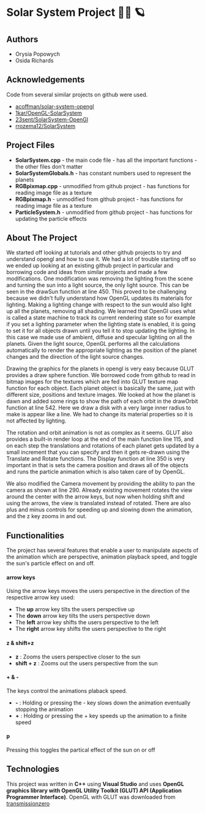 # Solar System Project 👩‍🚀 🪐
## Authors

- Orysia Popowych
- Osida Richards
## Acknowledgements

Code from several similar projects on github were used.
- [acoffman/solar-system-opengl](https://github.com/acoffman/solar-system-opengl)
- [1kar/OpenGL-SolarSystem](https://github.com/1kar/OpenGL-SolarSystem)
- [23sent/SolarSystem-OpenGl](https://github.com/23sent/SolarSystem-OpenGl)
- [rrozema12/SolarSystem](https://github.com/rrozema12/SolarSystem)
## Project Files

* **SolarSystem.cpp** - the main code file - has all the important functions - the other files don't matter
* **SolarSystemGlobals.h** - has constant numbers used to represent the planets
* **RGBpixmap.cpp** - unmodified from github project - has functions for reading image file as a texture
* **RGBpixmap.h** - unmodified from github project - has functions for reading image file as a texture
* **ParticleSystem.h** - unmodified from github project - has functions for updating the particle effects
## About The Project

We started off looking at tutorials and other github projects to try and understand opengl and how to use it. We had a lot of trouble starting off so we ended up looking at an existing github project in particular and borrowing code and ideas from similar projects and made a few modifications. One modification was removing the lighting from the scene and turning the sun into a light source, the only light source. This can be seen in the drawSun function at line 450. This proved to be challenging because we didn't fully understand how OpenGL updates its materials for lighting. Making a lighting change with respect to the sun would also light up all the planets, removing all shading. We learned that OpenGl uses what is called a state machine to track its current rendering state so for example if you set a lighting parameter when the lighting state is enabled, it is going to set it for all objects drawn until you tell it to stop updating the lighting. In this case we made use of ambient, diffuse and specular lighting on all the planets. Given the light source, OpenGL performs all the calculations automatically to render the appropriate lighting as the position of the planet changes and the direction of the light source changes.

Drawing the graphics for the planets in opengl is very easy because GLUT provides a draw sphere function. We borrowed code from github to read in bitmap images for the textures which are fed into GLUT texture map function for each object. Each planet object is basically the same, just with different size, positions and texture images. We looked at how the planet is dawn and added some rings to show the path of each orbit in the drawOrbit function at line 542. Here we draw a disk with a very large inner radius to make is appear like a line. We had to change its material properties so it is not affected by lighting.

The rotation and orbit animation is not as complex as it seems. GLUT also provides a built-in render loop at the end of the main function line 115, and on each step the translations and rotations of each planet gets updated by a small increment that you can specify and then it gets re-drawn using the Translate and Rotate functions. The Display function at line 350 is very important in that is sets the camera position and draws all of the objects and runs the particle animation which is also taken care of by OpenGL.

We also modified the Camera movement by providing the ability to pan the camera as shown at line 290. Already existing movement rotates the view around the center with the arrow keys, but now when holding shift and using the arrows, the view is translated instead of rotated. There are also plus and minus controls for speeding up and slowing down the animation, and the z key zooms in and out.
## Functionalities

The project has several features that enable a user to manipulate aspects of the animation which are perspective, animation playback speed, and toggle the sun's particle effect on and off.

#### arrow keys
Using the arrow keys moves the users perspective in the direction of the respective arrow key used:
- The **up** arrow key tilts the users perspective up
- The **down** arrow key tilts the users perspective down
- The **left** arrow key shifts the users perspective to the left
- The **right** arrow key shifts the users perspective to the right

#### z & shift+z
- **z** : Zooms the users perspective closer to the sun
- **shift + z** : Zooms out the users perspective from the sun

#### + & -
The keys control the animations plaback speed.
- **-** : Holding or pressing the - key slows down the animation eventually stopping the animation
- **+** : Holding or pressing the + key speeds up the animation to a finite speed

#### p
Pressing this toggles the partical effect of the sun on or off
## Technologies

This project was written in **C++** using **Visual Studio** and uses **OpenGL graphics library with OpenGL Utility Toolkit (GLUT) API (Application Programmer Interface)**. 
OpenGL with GLUT was downloaded from [transmissionzero](https://www.transmissionzero.co.uk/software/freeglut-devel/)